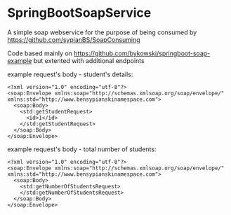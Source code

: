 # SpringBootSoapService

A simple soap webservice for the purpose of being consumed by https://github.com/sypianBS/SoapConsuming

Code based mainly on https://github.com/bykowski/springboot-soap-example but extented with additional endpoints

example request's body - student's details:
```
<?xml version="1.0" encoding="utf-8"?>
<soap:Envelope xmlns:soap="http://schemas.xmlsoap.org/soap/envelope/"
xmlns:std="http://www.bensypianskinamespace.com">
  <soap:Body>
    <std:getStudentRequest>
      <id>1</id>
    </std:getStudentRequest>
  </soap:Body>
</soap:Envelope>
```

example request's body - total number of students:

```
<?xml version="1.0" encoding="utf-8"?>
<soap:Envelope xmlns:soap="http://schemas.xmlsoap.org/soap/envelope/"
xmlns:std="http://www.bensypianskinamespace.com">
  <soap:Body>
    <std:getNumberOfStudentsRequest>
    </std:getNumberOfStudentsRequest>
  </soap:Body>
</soap:Envelope>
```
